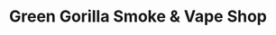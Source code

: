 ---
title: "Green Gorilla Smoke & Vape Shop"
url: /lubbock/green-gorilla-smoke-and-vape-shop-university-avenue/
shop: e-cigarette
---